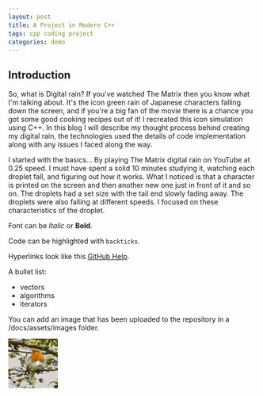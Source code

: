 ```yaml
---
layout: post
title: A Project in Modern C++
tags: cpp coding project
categories: demo
---
```


## Introduction

So, what is Digital rain? If you've watched The Matrix then you know what I'm talking about. It's the icon green rain of Japanese characters falling down the screen, and if you're a big fan of the movie there is a chance you got some good cooking recipes out of it!
I recreated this icon simulation using C++.
In this blog I will describe my thought process behind creating my digital rain, the technologies used the details of code implementation along with any issues I faced along the way. 

I started with the basics... By playing The Matrix digital rain on YouTube at 0.25 speed. I must have spent a solid 10 minutes studying it, watching each droplet fall, and figuring out how it works. What I noticed is that a character is printed on the screen and then another new one just in front of it and so on. The droplets had a set size with the tail end slowly fading away. The droplets were also falling at different speeds. I focused on these characteristics of the droplet.





Font can be *Italic* or **Bold**.

Code can be highlighted with `backticks`.

Hyperlinks look like this [GitHub Help](https://help.github.com/).

A bullet list:

- vectors
- algorithms
- iterators

You can add an image that has been uploaded to the repository in a /docs/assets/images folder.

<img src="https://raw.githubusercontent.com/melgineer/digital-rain-cpp/main/docs/assets/images/Robin_260921_1200.jpg" width="100" height="100">
